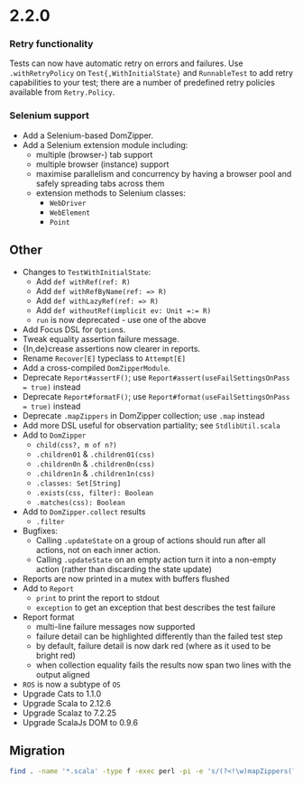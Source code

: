 # 2.2.0

### Retry functionality

Tests can now have automatic retry on errors and failures.
Use `.withRetryPolicy` on `Test{,WithInitialState}` and `RunnableTest` to add
retry capabilities to your test; there are a number of predefined retry policies
available from `Retry.Policy`.


### Selenium support

* Add a Selenium-based DomZipper.
* Add a Selenium extension module including:
  * multiple (browser-) tab support
  * multiple browser (instance) support
  * maximise parallelism and concurrency by having a browser pool and safely
    spreading tabs across them
  * extension methods to Selenium classes:
    * `WebDriver`
    * `WebElement`
    * `Point`

## Other

* Changes to `TestWithInitialState`:
  * Add `def withRef(ref: R)`
  * Add `def withRefByName(ref: => R)`
  * Add `def withLazyRef(ref: => R)`
  * Add `def withoutRef(implicit ev: Unit =:= R)`
  * `run` is now deprecated - use one of the above
* Add Focus DSL for `Option`s.
* Tweak equality assertion failure message.
* {In,de}crease assertions now clearer in reports.
* Rename `Recover[E]` typeclass to `Attempt[E]`
* Add a cross-compiled `DomZipperModule`.
* Deprecate `Report#assertF()`; use `Report#assert(useFailSettingsOnPass = true)` instead
* Deprecate `Report#formatF()`; use `Report#format(useFailSettingsOnPass = true)` instead
* Deprecate `.mapZippers` in DomZipper collection; use `.map` instead
* Add more DSL useful for observation partiality; see `StdlibUtil.scala`
* Add to `DomZipper`
  * `child(css?, m of n?)`
  * `.children01` & `.children01(css)`
  * `.children0n` & `.children0n(css)`
  * `.children1n` & `.children1n(css)`
  * `.classes: Set[String]`
  * `.exists(css, filter): Boolean`
  * `.matches(css): Boolean`
* Add to `DomZipper.collect` results
  * `.filter`
* Bugfixes:
  * Calling `.updateState` on a group of actions should run after all actions, not on each inner action.
  * Calling `.updateState` on an empty action turn it into a non-empty action (rather than discarding the state update)
* Reports are now printed in a mutex with buffers flushed
* Add to `Report`
  * `print` to print the report to stdout
  * `exception` to get an exception that best describes the test failure
* Report format
  * multi-line failure messages now supported
  * failure detail can be highlighted differently than the failed test step
  * by default, failure detail is now dark red (where as it used to be bright red)
  * when collection equality fails the results now span two lines with the output aligned
* `ROS` is now a subtype of `OS`
* Upgrade Cats        to 1.1.0
* Upgrade Scala       to 2.12.6
* Upgrade Scalaz      to 7.2.25
* Upgrade ScalaJs DOM to 0.9.6

## Migration

```sh
find . -name '*.scala' -type f -exec perl -pi -e 's/(?<!\w)mapZippers(?!\w)/map/g' {} +
```
